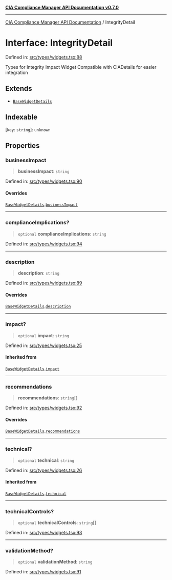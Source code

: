 [**CIA Compliance Manager API Documentation v0.7.0**](../README.md)

***

[CIA Compliance Manager API Documentation](../globals.md) / IntegrityDetail

# Interface: IntegrityDetail

Defined in: [src/types/widgets.tsx:88](https://github.com/Hack23/cia-compliance-manager/blob/main/src/types/widgets.tsx#L88)

Types for Integrity Impact Widget
Compatible with CIADetails for easier integration

## Extends

- [`BaseWidgetDetails`](BaseWidgetDetails.md)

## Indexable

\[`key`: `string`\]: `unknown`

## Properties

### businessImpact

> **businessImpact**: `string`

Defined in: [src/types/widgets.tsx:90](https://github.com/Hack23/cia-compliance-manager/blob/main/src/types/widgets.tsx#L90)

#### Overrides

[`BaseWidgetDetails`](BaseWidgetDetails.md).[`businessImpact`](BaseWidgetDetails.md#businessimpact)

***

### complianceImplications?

> `optional` **complianceImplications**: `string`

Defined in: [src/types/widgets.tsx:94](https://github.com/Hack23/cia-compliance-manager/blob/main/src/types/widgets.tsx#L94)

***

### description

> **description**: `string`

Defined in: [src/types/widgets.tsx:89](https://github.com/Hack23/cia-compliance-manager/blob/main/src/types/widgets.tsx#L89)

#### Overrides

[`BaseWidgetDetails`](BaseWidgetDetails.md).[`description`](BaseWidgetDetails.md#description)

***

### impact?

> `optional` **impact**: `string`

Defined in: [src/types/widgets.tsx:25](https://github.com/Hack23/cia-compliance-manager/blob/main/src/types/widgets.tsx#L25)

#### Inherited from

[`BaseWidgetDetails`](BaseWidgetDetails.md).[`impact`](BaseWidgetDetails.md#impact)

***

### recommendations

> **recommendations**: `string`[]

Defined in: [src/types/widgets.tsx:92](https://github.com/Hack23/cia-compliance-manager/blob/main/src/types/widgets.tsx#L92)

#### Overrides

[`BaseWidgetDetails`](BaseWidgetDetails.md).[`recommendations`](BaseWidgetDetails.md#recommendations)

***

### technical?

> `optional` **technical**: `string`

Defined in: [src/types/widgets.tsx:26](https://github.com/Hack23/cia-compliance-manager/blob/main/src/types/widgets.tsx#L26)

#### Inherited from

[`BaseWidgetDetails`](BaseWidgetDetails.md).[`technical`](BaseWidgetDetails.md#technical)

***

### technicalControls?

> `optional` **technicalControls**: `string`[]

Defined in: [src/types/widgets.tsx:93](https://github.com/Hack23/cia-compliance-manager/blob/main/src/types/widgets.tsx#L93)

***

### validationMethod?

> `optional` **validationMethod**: `string`

Defined in: [src/types/widgets.tsx:91](https://github.com/Hack23/cia-compliance-manager/blob/main/src/types/widgets.tsx#L91)
